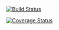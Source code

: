 [![Build Status](https://travis-ci.org/laurenshen/c4cs-w18-rpn.svg?branch=master)](https://travis-ci.org/laurenshen/c4cs-w18-rpn)

[![Coverage Status](https://coveralls.io/repos/github/laurenshen/c4cs-w18-rpn/badge.svg?branch=master)](https://coveralls.io/github/laurenshen/c4cs-w18-rpn?branch=master)